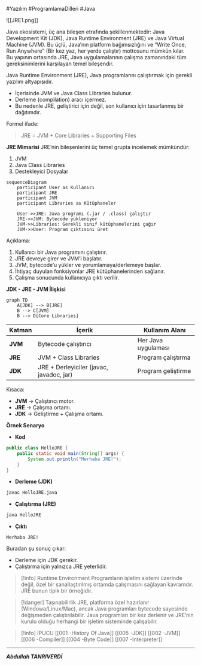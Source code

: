 #Yazılım #ProgramlamaDilleri #Java 


![[JRE1.png]]


Java ekosistemi, üç ana bileşen etrafında şekillenmektedir: Java Development Kit (JDK), Java Runtime Environment (JRE) ve Java Virtual Machine (JVM). Bu üçlü, Java’nın platform bağımsızlığını ve “Write Once, Run Anywhere” (Bir kez yaz, her yerde çalıştır) mottosunu mümkün kılar.  
Bu yapının ortasında JRE, Java uygulamalarının çalışma zamanındaki tüm gereksinimlerini karşılayan temel bileşendir.

Java Runtime Environment (JRE), Java programlarını çalıştırmak için gerekli yazılım altyapısıdır.

- İçerisinde JVM ve Java Class Libraries bulunur.
- Derleme (compilation) aracı içermez.
- Bu nedenle JRE, geliştirici için değil, son kullanıcı için tasarlanmış bir dağıtımdır.

 Formel ifade:
> JRE = JVM + Core Libraries + Supporting Files



**JRE Mimarisi**
JRE’nin bileşenlerini üç temel grupta incelemek mümkündür:

1. JVM
2. Java Class Libraries
3. Destekleyici Dosyalar

```mermaid
sequenceDiagram
    participant User as Kullanıcı
    participant JRE
    participant JVM
    participant Libraries as Kütüphaneler

    User->>JRE: Java programı (.jar / .class) çalıştır
    JRE->>JVM: Bytecode yükleniyor
    JVM->>Libraries: Gerekli sınıf kütüphanelerini çağır
    JVM->>User: Program çıktısını üret

```

Açıklama:

1. Kullanıcı bir Java programını çalıştırır.
2. JRE devreye girer ve JVM’i başlatır.
3. JVM, bytecode’u yükler ve yorumlamaya/derlemeye başlar.
4. İhtiyaç duyulan fonksiyonlar JRE kütüphanelerinden sağlanır.
5. Çalışma sonucunda kullanıcıya çıktı verilir.


**JDK - JRE - JVM İlişkisi**

```mermaid
graph TD
    A[JDK] --> B[JRE]
    B --> C[JVM]
    B --> D[Core Libraries]

```

|Katman|İçerik|Kullanım Alanı|
|---|---|---|
|**JVM**|Bytecode çalıştırıcı|Her Java uygulaması|
|**JRE**|JVM + Class Libraries|Program çalıştırma|
|**JDK**|JRE + Derleyiciler (javac, javadoc, jar)|Program geliştirme|

Kısaca:
- **JVM** → Çalıştırıcı motor.
- **JRE** → Çalışma ortamı.
- **JDK** → Geliştirme + Çalışma ortamı.

**Örnek Senaryo**

- **Kod**
```java
public class HelloJRE {
    public static void main(String[] args) {
        System.out.println("Merhaba JRE!");
    }
}

```
- **Derleme (JDK)**
```bash
javac HelloJRE.java

```
- **Çalıştırma (JRE)**
```bash
java HelloJRE

```
- **Çıktı**
```nginx
Merhaba JRE!
```
Buradan şu sonuç çıkar:
- Derleme için JDK gerekir.
- Çalıştırma için yalnızca JRE yeterlidir.



> [!info] Runtime Environment
> Programların işletim sistemi üzerinde değil, özel bir sanallaştırılmış ortamda çalışmasını sağlayan kavramdır. JRE bunun tipik bir örneğidir.


> [!danger] Taşınabilirlik
> JRE, platforma özel hazırlanır (Windowa/Linux/Mac), ancak Java programları bytecode sayesinde değişmeden çalıştırılabilir. Java programları bir kez derlenir ve JRE’nin kurulu olduğu herhangi bir işletim sisteminde çalışabilir.


> [!info] İPUCU
> [[001 -History Of Java]]
> [[005 -JDK]]
> [[002 -JVM]]
> [[006 -Compiler]]
> [[004 -Byte Code]]
> [[007 -Interpreter]]

***

***Abdullah TANRIVERDİ***


